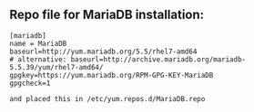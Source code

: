## Repo file for MariaDB installation:
```
[mariadb]
name = MariaDB
baseurl=http://yum.mariadb.org/5.5/rhel7-amd64
# alternative: baseurl=http://archive.mariadb.org/mariadb-5.5.39/yum/rhel7-amd64/
gpgkey=https://yum.mariadb.org/RPM-GPG-KEY-MariaDB
gpgcheck=1
```

```
and placed this in /etc/yum.repos.d/MariaDB.repo
```